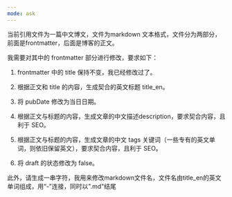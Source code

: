 ```yaml
---
mode: ask
---
```

当前引用文件为一篇中文博文，文件为markdown 文本格式，文件分为两部分，前面是frontmatter，后面是博客的正文。

我需要对其中的 frontmatter 部分进行修改，要求如下：

1. frontmatter 中的 title 保持不变，我已经修改过了。

2. 根据正文和 title 的内容，生成契合的英文标题 title_en。

3. 将 pubDate 修改为当日日期。

4. 根据正文与标题的内容，生成文章的中文描述description，要求契合内容，且利于 SEO。

5. 根据正文与标题的内容，生成文章的中文 tags 关键词（一些专有的英文单词，则依旧保留英文），要求契合内容，且利于 SEO。

6. 将 draft 的状态修改为 false。

此外，请生成一串字符，我用来修改markdown文件名，文件名由title_en的英文单词组成，用“-”连接，同时以".md"结尾